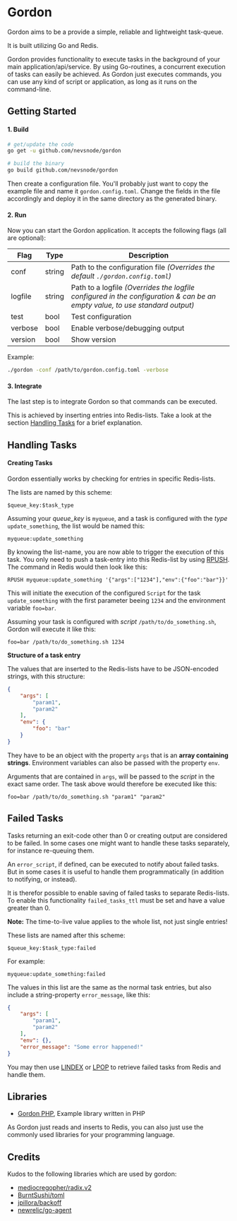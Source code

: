 Gordon
=======

Gordon aims to be a provide a simple, reliable and lightweight task-queue.

It is built utilizing Go and Redis.

Gordon provides functionality to execute tasks in the background of your main application/api/service. By using Go-routines, a concurrent execution of tasks can easily be achieved.
As Gordon just executes commands, you can use any kind of script or application, as long as it runs on the command-line.


## Getting Started

#### 1. Build

```sh
# get/update the code
go get -u github.com/nevsnode/gordon

# build the binary
go build github.com/nevsnode/gordon
```

Then create a configuration file. You'll probably just want to copy the example file and name it `gordon.config.toml`.
Change the fields in the file accordingly and deploy it in the same directory as the generated binary.

#### 2. Run

Now you can start the Gordon application. It accepts the following flags (all are optional):

Flag|Type|Description
----|----|-----------
conf|string|Path to the configuration file _(Overrides the default `./gordon.config.toml`)_
logfile|string|Path to a logfile _(Overrides the logfile configured in the configuration & can be an empty value, to use standard output)_
test|bool|Test configuration
verbose|bool|Enable verbose/debugging output
version|bool|Show version

Example:
```sh
./gordon -conf /path/to/gordon.config.toml -verbose
```

#### 3. Integrate

The last step is to integrate Gordon so that commands can be executed.

This is achieved by inserting entries into Redis-lists. Take a look at the section [Handling Tasks](#handling-tasks) for a brief explanation.


## Handling Tasks

#### Creating Tasks

Gordon essentially works by checking for entries in specific Redis-lists.

The lists are named by this scheme:
```
$queue_key:$task_type
```

Assuming your *queue_key* is `myqueue`, and a task is configured with the *type* `update_something`, the list would be named this:
```
myqueue:update_something
```

By knowing the list-name, you are now able to trigger the execution of this task.
You only need to push a task-entry into this Redis-list by using [RPUSH](http://redis.io/commands/rpush).
The command in Redis would then look like this:
```
RPUSH myqueue:update_something '{"args":["1234"],"env":{"foo":"bar"}}'
```

This will initiate the execution of the configured `Script` for the task `update_something` with the first parameter beeing `1234`
and the environment variable `foo=bar`.

Assuming your task is configured with *script* `/path/to/do_something.sh`, Gordon will execute it like this:
```
foo=bar /path/to/do_something.sh 1234
```

**Structure of a task entry**

The values that are inserted to the Redis-lists have to be JSON-encoded strings, with this structure:
```json
{
    "args": [
        "param1",
        "param2"
    ],
    "env": {
        "foo": "bar"
    }
}
```

They have to be an object with the property `args` that is an **array containing strings**.
Environment variables can also be passed with the property `env`.

Arguments that are contained in `args`, will be passed to the *script* in the exact same order.
The task above would therefore be executed like this:
```
foo=bar /path/to/do_something.sh "param1" "param2"
```

## Failed Tasks

Tasks returning an exit-code other than 0 or creating output are considered to be failed.
In some cases one might want to handle these tasks separately, for instance re-queuing them.

An `error_script`, if defined, can be executed to notify about failed tasks.
But in some cases it is useful to handle them programmatically (in addition to notifying, or instead).

It is therefor possible to enable saving of failed tasks to separate Redis-lists. To enable this functionality `failed_tasks_ttl` must be set and have a value greater than 0.

**Note:** The time-to-live value applies to the whole list, not just single entries!

These lists are named after this scheme:
```
$queue_key:$task_type:failed
```

For example:
```
myqueue:update_something:failed
```

The values in this list are the same as the normal task entries, but also include a string-property `error_message`, like this:
```json
{
    "args": [
        "param1",
        "param2"
    ],
    "env": {},
    "error_message": "Some error happened!"
}
```

You may then use [LINDEX](http://redis.io/commands/lindex) or [LPOP](http://redis.io/commands/lpop) to retrieve failed tasks from Redis and handle them.


## Libraries

* [Gordon PHP](https://github.com/nevsnode/gordon-php), Example library written in PHP

As Gordon just reads and inserts to Redis, you can also just use the commonly used libraries for your programming language.


## Credits

Kudos to the following libraries which are used by gordon:
* [mediocregopher/radix.v2](https://github.com/mediocregopher/radix.v2)
* [BurntSushi/toml](https://github.com/BurntSushi/toml)
* [jpillora/backoff](https://github.com/jpillora/backoff)
* [newrelic/go-agent](https://github.com/newrelic/go-agent)

